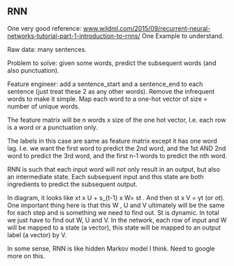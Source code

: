 RNN
----------------------
One very good reference: www.wildml.com/2015/09/recurrent-neural-networks-tutorial-part-1-introduction-to-rnns/
One Example to understand.

Raw data: many sentences.

Problem to solve: given some words, predict the subsequent words (and also punctuation).

Feature engineer: add a sentence_start and a sentence_end to each sentence (just treat these 2 as any other words).
Remove the infrequent words to make it simple.
Map each word to a one-hot vector of size = number of unique words.

The feature matrix will be n words x size of the one hot vector, 
I.e. each row is a word or a punctuation only.

The labels in this case are same as feature matrix except it has one word lag. 
I.e. we want the first word to predict the 2nd word, 
and the 1st AND 2nd word to predict the 3rd word, 
and the first n-1 words to predict the nth word.

RNN is such that each input word will not only result in an output, 
but also an intermediate state. 
Each subsequent input and this state are both ingredients to predict the subsequent output.

In diagram, it looks like xt x U + s_{t-1} x W= st . And then st x V = yt (or ot).
One important thing here is that this W , U and V ultimately will be the same for each step 
and is something we need to find out. 
St is dynamic. 
In total we just have to find out W, U  and V.
In the network, each row of input and W will be mapped to a state (a vector), 
this state will  be mapped to an output label (a vector) by V.

In some sense, RNN is like hidden Markov model I think. Need to google more on this.


